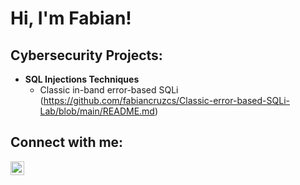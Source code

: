 <h1>Hi, I'm Fabian! 

<h2> Cybersecurity Projects:</h2>

- <b> SQL Injections Techniques</b>
  - Classic in-band error-based SQLi (https://github.com/fabiancruzcs/Classic-error-based-SQLi-Lab/blob/main/README.md)

<h2> Connect with me:</h2>

[<img align="left" alt="JoshMadakor | LinkedIn" width="22px" src="https://cdn.jsdelivr.net/npm/simple-icons@v3/icons/linkedin.svg" />][linkedin]

[linkedin]: https://www.linkedin.com/in/fabiancruzcs

